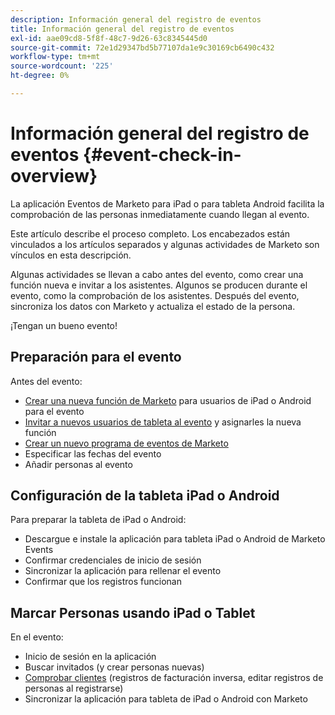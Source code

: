 ```yaml
---
description: Información general del registro de eventos
title: Información general del registro de eventos
exl-id: aae09cd8-5f8f-48c7-9d26-63c8345445d0
source-git-commit: 72e1d29347bd5b77107da1e9c30169cb6490c432
workflow-type: tm+mt
source-wordcount: '225'
ht-degree: 0%

---
```


# Información general del registro de eventos {#event-check-in-overview}

La aplicación Eventos de Marketo para iPad o para tableta Android facilita la comprobación de las personas inmediatamente cuando llegan al evento.

Este artículo describe el proceso completo. Los encabezados están vinculados a los artículos separados y algunas actividades de Marketo son vínculos en esta descripción.

Algunas actividades se llevan a cabo antes del evento, como crear una función nueva e invitar a los asistentes. Algunos se producen durante el evento, como la comprobación de los asistentes. Después del evento, sincroniza los datos con Marketo y actualiza el estado de la persona.

¡Tengan un bueno evento!

## Preparación para el evento

Antes del evento:

* [Crear una nueva función de Marketo](/help/marketo/product-docs/core-marketo-concepts/mobile-apps/event-check-in/grant-users-access-to-the-check-in-app.md) para usuarios de iPad o Android para el evento
* [Invitar a nuevos usuarios de tableta al evento](/help/marketo/product-docs/core-marketo-concepts/mobile-apps/event-check-in/grant-users-access-to-the-check-in-app.md) y asignarles la nueva función
* [Crear un nuevo programa de eventos de Marketo](/help/marketo/product-docs/demand-generation/events/understanding-events/create-a-new-event-program.md)
* Especificar las fechas del evento
* Añadir personas al evento

## Configuración de la tableta iPad o Android

Para preparar la tableta de iPad o Android:

* Descargue e instale la aplicación para tableta iPad o Android de Marketo Events
* Confirmar credenciales de inicio de sesión
* Sincronizar la aplicación para rellenar el evento
* Confirmar que los registros funcionan

## Marcar Personas usando iPad o Tablet

En el evento:

* Inicio de sesión en la aplicación
* Buscar invitados (y crear personas nuevas)
* [Comprobar clientes](/help/marketo/product-docs/core-marketo-concepts/mobile-apps/event-check-in/check-people-into-your-event-from-your-tablet.md) (registros de facturación inversa, editar registros de personas al registrarse)
* Sincronizar la aplicación para tableta de iPad o Android con Marketo
